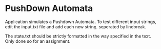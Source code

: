 # PushDown Automata
Application simulates a Pushdown Automata. To test different input strings, edit the input.txt file and add each new string, seperated by linebreak.

The state.txt should be strictly formatted in the way specified in the text. Only done so for an assignment.